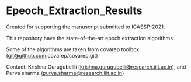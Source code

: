 # Epeoch_Extraction_Results

Created for supporting the manuscript submitted to ICASSP-2021.

This repository have the state-of-the-art epoch extraction algorithms.

Some of the algorithms are taken from covarep toolbox (git@github.com:covarep/covarep.git)

Contact: Krishna Gurugubellli (krishna.gurugubelli@research.iiit.ac.in), and Purva sharma (purva.sharma@research.iiit.ac.in)
